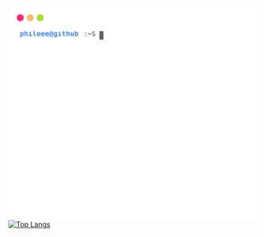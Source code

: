 <img align='left' src='https://github.com/phileee/stats-terminal-style/blob/master/github_stats.svg'> [![Top Langs](https://github-readme-stats.vercel.app/api/top-langs/?username=phileee)](https://github.com/anuraghazra/github-readme-stats)
